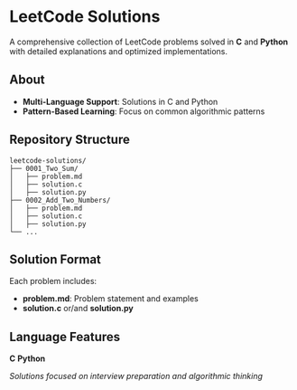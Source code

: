 # LeetCode Solutions

A comprehensive collection of LeetCode problems solved in **C** and **Python** with detailed explanations and optimized implementations.

## About

- **Multi-Language Support**: Solutions in C and Python
- **Pattern-Based Learning**: Focus on common algorithmic patterns

## Repository Structure

```
leetcode-solutions/
├── 0001_Two_Sum/
│   ├── problem.md
│   ├── solution.c
│   ├── solution.py
├── 0002_Add_Two_Numbers/
│   ├── problem.md
│   ├── solution.c
│   ├── solution.py
└── ...
```

## Solution Format

Each problem includes:
- **problem.md**: Problem statement and examples
- **solution.c** or/and **solution.py**

## Language Features

**C**
**Python**

*Solutions focused on interview preparation and algorithmic thinking*
